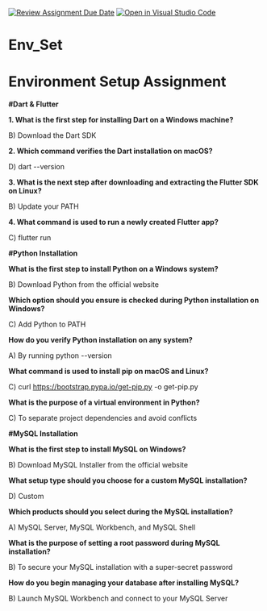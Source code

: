 [![Review Assignment Due Date](https://classroom.github.com/assets/deadline-readme-button-22041afd0340ce965d47ae6ef1cefeee28c7c493a6346c4f15d667ab976d596c.svg)](https://classroom.github.com/a/vnsr1XuU)
[![Open in Visual Studio Code](https://classroom.github.com/assets/open-in-vscode-2e0aaae1b6195c2367325f4f02e2d04e9abb55f0b24a779b69b11b9e10269abc.svg)](https://classroom.github.com/online_ide?assignment_repo_id=15631348&assignment_repo_type=AssignmentRepo)
# Env_Set

# Environment Setup Assignment

**#Dart & Flutter**

**1. What is the first step for installing Dart on a Windows machine?**

B) Download the Dart SDK



**2. Which command verifies the Dart installation on macOS?**

D) dart --version


**3. What is the next step after downloading and extracting the Flutter SDK on Linux?**

B) Update your PATH


**4. What command is used to run a newly created Flutter app?**

C) flutter run


**#Python Installation**

**What is the first step to install Python on a Windows system?**

B) Download Python from the official website

**Which option should you ensure is checked during Python installation on Windows?**

C) Add Python to PATH


**How do you verify Python installation on any system?**

A) By running python --version

**What command is used to install pip on macOS and Linux?**

C) curl https://bootstrap.pypa.io/get-pip.py -o get-pip.py


**What is the purpose of a virtual environment in Python?**

C) To separate project dependencies and avoid conflicts


**#MySQL Installation**

**What is the first step to install MySQL on Windows?**

B) Download MySQL Installer from the official website

**What setup type should you choose for a custom MySQL installation?**

D) Custom

**Which products should you select during the MySQL installation?**

A) MySQL Server, MySQL Workbench, and MySQL Shell

**What is the purpose of setting a root password during MySQL installation?**

B) To secure your MySQL installation with a super-secret password

**How do you begin managing your database after installing MySQL?**

B) Launch MySQL Workbench and connect to your MySQL Server


